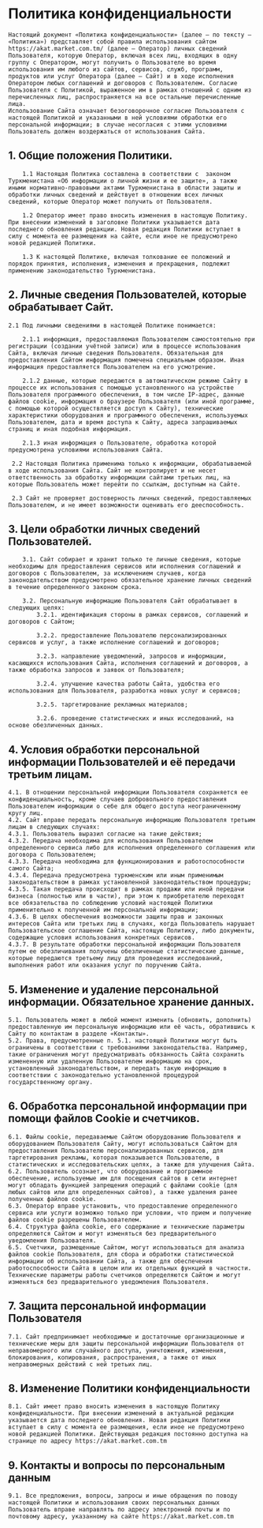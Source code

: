 # Политика конфиденциальности

    Настоящий документ «Политика конфиденциальности» (далее – по тексту – «Политика») представляет собой правила использования сайтом https://akat.market.com.tm/ (далее – Оператор) личных сведений Пользователя, которую Оператор, включая всех лиц, входящих в одну группу с Оператором, могут получить о Пользователе во время использования им любого из сайтов, сервисов, служб, программ, продуктов или услуг Оператора (далее – Сайт) и в ходе исполнения Оператором любых соглашений и договоров с Пользователем. Согласие Пользователя с Политикой, выраженное им в рамках отношений с одним из перечисленных лиц, распространяется на все остальные перечисленные лица.
    Использование Сайта означает безоговорочное согласие Пользователя с настоящей Политикой и указанными в ней условиями обработки его персональной информации; в случае несогласия с этими условиями Пользователь должен воздержаться от использования Сайта.

## 1. Общие положения Политики.

        1.1 Настоящая Политика составлена в соответствии с  законом Туркменистана «Об информации о личной жизни и ее защите», а также иными нормативно-правовыми актами Туркменистана в области защиты и обработки личных сведений и действует в отношении всех личных сведений, которые Оператор может получить от Пользователя.

        1.2 Оператор имеет право вносить изменения в настоящую Политику. При внесении изменений в заголовке Политики указывается дата последнего обновления редакции. Новая редакция Политики вступает в силу с момента ее размещения на сайте, если иное не предусмотрено новой редакцией Политики.

        1.3 К настоящей Политике, включая толкование ее положений и порядок принятия, исполнения, изменения и прекращения, подлежит применению законодательство Туркменистана.

## 2. Личные сведения Пользователей, которые обрабатывает Сайт.


    2.1 Под личными сведениями в настоящей Политике понимается:

        2.1.1 информация, предоставляемая Пользователем самостоятельно при регистрации (создании учётной записи) или в процессе использования Сайта, включая личные сведения Пользователя. Обязательная для предоставления Сайтом информация помечена специальным образом. Иная информация предоставляется Пользователем на его усмотрение.

        2.1.2 данные, которые передаются в автоматическом режиме Сайту в процессе их использования с помощью установленного на устройстве Пользователя программного обеспечения, в том числе IP-адрес, данные файлов cookie, информация о браузере Пользователя (или иной программе, с помощью которой осуществляется доступ к Сайту), технические характеристики оборудования и программного обеспечения, используемых Пользователем, дата и время доступа к Сайту, адреса запрашиваемых страниц и иная подобная информация.

        2.1.3 иная информация о Пользователе, обработка которой предусмотрена условиями использования Сайта.

     2.2 Настоящая Политика применима только к информации, обрабатываемой в ходе использования Сайта. Сайт не контролирует и не несет ответственность за обработку информации сайтами третьих лиц, на которые Пользователь может перейти по ссылкам, доступным на Сайте.

     2.3 Сайт не проверяет достоверность личных сведений, предоставляемых Пользователем, и не имеет возможности оценивать его дееспособность.

## 3. Цели обработки личных сведений Пользователей.

        3.1. Сайт собирает и хранит только те личные сведения, которые необходимы для предоставления сервисов или исполнения соглашений и договоров с Пользователем, за исключением случаев, когда законодательством предусмотрено обязательное хранение личных сведений в течение определенного законом срока.

        3.2. Персональную информацию Пользователя Сайт обрабатывает в следующих целях:
            3.2.1. идентификация стороны в рамках сервисов, соглашений и договоров с Сайтом;

            3.2.2. предоставление Пользователю персонализированных сервисов и услуг, а также исполнение соглашений и договоров;

            3.2.3. направление уведомлений, запросов и информации, касающихся использования Сайта, исполнения соглашений и договоров, а также обработка запросов и заявок от Пользователя;

            3.2.4. улучшение качества работы Сайта, удобства его использования для Пользователя, разработка новых услуг и сервисов;

            3.2.5. таргетирование рекламных материалов;

            3.2.6. проведение статистических и иных исследований, на основе обезличенных данных.
    
## 4. Условия обработки персональной информации Пользователей и её передачи третьим лицам.
    4.1. В отношении персональной информации Пользователя сохраняется ее конфиденциальность, кроме случаев добровольного предоставления Пользователем информации о себе для общего доступа неограниченному кругу лиц.
    4.2. Сайт вправе передать персональную информацию Пользователя третьим лицам в следующих случаях:
    4.3.1. Пользователь выразил согласие на такие действия;
    4.3.2. Передача необходима для использования Пользователем определенного сервиса либо для исполнения определенного соглашения или договора с Пользователем;
    4.3.3. Передача необходима для функционирования и работоспособности самого Сайта;
    4.3.4. Передача предусмотрена туркменским или иным применимым законодательством в рамках установленной законодательством процедуры;
    4.3.5. Такая передача происходит в рамках продажи или иной передачи бизнеса (полностью или в части), при этом к приобретателю переходят все обязательства по соблюдению условий настоящей Политики применительно к полученной им персональной информации;
    4.3.6. В целях обеспечения возможности защиты прав и законных интересов Сайта или третьих лиц в случаях, когда Пользователь нарушает Пользовательское соглашение Сайта, настоящую Политику, либо документы, содержащие условия использования конкретных сервисов.
    4.3.7. В результате обработки персональной информации Пользователя путем ее обезличивания получены обезличенные статистические данные, которые передаются третьему лицу для проведения исследований, выполнения работ или оказания услуг по поручению Сайта.

## 5. Изменение и удаление персональной информации. Обязательное хранение данных.
    5.1. Пользователь может в любой момент изменить (обновить, дополнить) предоставленную им персональную информацию или её часть, обратившись к Сайту по контактам в разделе «Контакты».
    5.2. Права, предусмотренные п. 5.1. настоящей Политики могут быть ограничены в соответствии с требованиями законодательства. Например, такие ограничения могут предусматривать обязанность Сайта сохранить измененную или удаленную Пользователем информацию на срок, установленный законодательством, и передать такую информацию в соответствии с законодательно установленной процедурой государственному органу.

## 6. Обработка персональной информации при помощи файлов Cookie и счетчиков.
    6.1. Файлы cookie, передаваемые Сайтом оборудованию Пользователя и оборудованием Пользователя Сайту, могут использоваться Сайтом для предоставления Пользователю персонализированных сервисов, для таргетирования рекламы, которая показывается Пользователю, в статистических и исследовательских целях, а также для улучшения Сайта.
    6.2. Пользователь осознает, что оборудование и программное обеспечение, используемые им для посещения сайтов в сети интернет могут обладать функцией запрещения операций с файлами cookie (для любых сайтов или для определенных сайтов), а также удаления ранее полученных файлов cookie.
    6.3. Оператор вправе установить, что предоставление определенного сервиса или услуги возможно только при условии, что прием и получение файлов cookie разрешены Пользователем.
    6.4. Структура файла cookie, его содержание и технические параметры определяются Сайтом и могут изменяться без предварительного уведомления Пользователя.
    6.5. Счетчики, размещенные Сайтом, могут использоваться для анализа файлов cookie Пользователя, для сбора и обработки статистической информации об использовании Сайта, а также для обеспечения работоспособности Сайта в целом или их отдельных функций в частности. Технические параметры работы счетчиков определяются Сайтом и могут изменяться без предварительного уведомления Пользователя.

## 7. Защита персональной информации Пользователя
    7.1. Сайт предпринимает необходимые и достаточные организационные и технические меры для защиты персональной информации Пользователя от неправомерного или случайного доступа, уничтожения, изменения, блокирования, копирования, распространения, а также от иных неправомерных действий с ней третьих лиц.

## 8. Изменение Политики конфиденциальности
    8.1. Сайт имеет право вносить изменения в настоящую Политику конфиденциальности. При внесении изменений в актуальной редакции указывается дата последнего обновления. Новая редакция Политики вступает в силу с момента ее размещения, если иное не предусмотрено новой редакцией Политики. Действующая редакция постоянно доступна на странице по адресу https://akat.market.com.tm

## 9. Контакты и вопросы по персональным данным
    9.1. Все предложения, вопросы, запросы и иные обращения по поводу настоящей Политики и использования своих персональных данных Пользователь вправе направлять по адресу электронной почты и по почтовому адресу, указанному на сайте https://akat.market.com.tm
